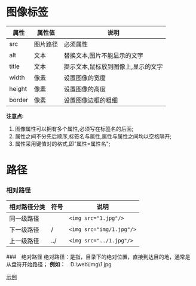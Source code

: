 # 图像标签

|属性|属性值|说明|
|---|---|---|
|src|图片路径|必须属性|
|alt|文本|替换文本,图片不能显示的文字|
|title|文本|提示文本,鼠标放到图像上,显示的文字|
|width|像素|设置图像的宽度|
|height|像素|设置图像的高度|
|border|像素|设置图像边框的粗细|

**注意点:** 
1. 图像属性可以拥有多个属性,必须写在标签名的后面;
2. 属性之间不分先后顺序,标签名与属性,属性与属性之间均以空格隔开;
3. 属性采用键值对的格式,即"属性=属性名";

# 路径

### 相对路径
|相对路径分类|符号|说明|
|---|---|---|
|同一级路径| |``<img src="1.jpg"/>``|
|下一级路径|/|``<img src="img/1.jpg"/>``|
|上一级路径|../|``<img src="../1.jpg"/>``

###　绝对路径
绝对路径：是指，目录下的绝对位置，直接到达目的地，通常是从盘符开始路径；
**例如：**　D:\web\img\1.jpg

[示例](E:/Code/WEB/html/标签/20210312213_贾清冉/html5标签/图片标签.html)